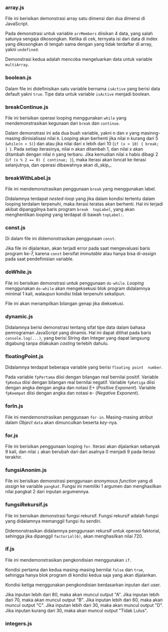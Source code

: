 ### array.js

File ini berisikan demonstrasi array satu dimensi dan dua dimensi 
di JavaScript.

Pada demonstrasi untuk variable `arrMembers` diisikan 4 data, yang 
salah satunya sengaja dikosongkan. Ketika di cek, ternyata isi dari 
data di index yang dikosongkan di tengah sama dengan yang tidak 
terdaftar di array, yakni `undefined`.

Demonstrasi kedua adalah mencoba mengeluarkan data untuk variable 
`multiArray`.

### boolean.js

Dalam file ini didefinisikan satu variable bernama `isActive` yang 
berisi data default yakni `true`. Tipe data untuk variable 
`isActive` menjadi boolean.

### breakContinue.js

File ini berisikan operasi looping menggunakan `while` yang 
mendemonstrasikan kegunaan dari `break` dan `continue`.

Dalam demonstrasi ini ada dua buah variable, yakni n dan x yang 
masinng-masing diinisialisasi nilai `0`. Looping 
akan berhenti jika nilai n kurang dari 5 (`while(n < 5)`) dan atau 
jika nilai dari x lebih dari 10 (`if (x > 10) { break; } `). Pada 
setiap iterasinya, nilai n akan ditambah 1, dan nilai x akan 
ditambah dengan nilai n yang terbaru. Jika kemudian nilai x habis 
dibagi 2 (`if (x % 2 == 0) { continue; }`), maka iterasi akan 
loncat ke iterasi selanjutnya, dan operasi dibawahnya akan 
di_skip_.

### breakWithLabel.js

File ini mendemonstrasikan penggunaan `break` yang menggunakan 
label.

Didalamnya terdapat _nested-loop_ yang jika dalam kondisi tertentu 
dalam looping terdalam terpenuhi, maka iterasi teratas akan 
berhenti. Hal ini terjadi akibat dipanggilnya baris program `break 
topLabel`, yang akan menghentikan _looping_ yang terdapat di bawah 
`topLabel:`.


### const.js

Di dalam file ini didemonstrasikan penggunaan `const`.

Jika file ini dijalankan, akan terjadi error pada saat 
mengevaluasi baris program ke-7, karena `const` bersifat _immutable_ atau hanya bisa 
di-_assign_ pada saat pendefinisian variable.

### doWhile.js

File ini berisikan demonstrasi untuk penggunaan `do-while`. 
_Looping_ menggunakan `do-while` akan mengeksekusi blok program 
didalamnya minimal 1 kali, walaupun kondisi tidak terpenuhi 
sekalipun.

File ini akan menampilkan bilangan genap jika dieksekusi.

### dynamic.js

Didalamnya berisi demonstrasi tentang sifat tipe data 
dalam bahasa pemrograman JavaScript yang dinamis. Hal ini dapat 
dilihat pada baris `console.log(...)`, yang berisi String dan 
Integer yang dapat langsung digabung tanpa dilakukan _casting_ 
terlebih dahulu.

### floatingPoint.js

Didalamnya terdapat beberapa variable yang berisi `floating point 
number`.

Pada variable `fpPertama` diisi dengan bilangan real bernilai 
positif. Variable `fpKedua` diisi dengan bilangan real bernilai 
negatif. Variable `fpKetiga` diisi dengan angka dengan angka dan 
notasi E+ (_Positive Exponent_). Variable `fpKeempat` diisi dengan 
angka dan notasi e- (_Negative Exponent_).

### forIn.js

File ini mendemonstrasikan penggunaan `for-in`. Masing-masing 
atribut dalam _Object_ `data` akan dimunculkan beserta _key_-nya.

### for.js

File ini berisikan penggunaan looping `for`. Iterasi akan 
dijalankan sebanyak 9 kali, dan nilai `i` akan berubah dari dari 
asalnya 0 menjadi 9 pada iterasi terakhir.

### fungsiAnonim.js

File ini berisikan demonstrasi penggunaan _anonymous function_ yang 
di _assign_ ke variable `pangkat`. Fungsi ini memiliki 1 argumen 
dan menghasilkan nilai pangkat 2 dari inputan argumennya.

### fungsiRekursif.js

File ini berisikan demonstrasi fungsi rekursif. Fungsi rekursif 
adalah fungsi yang didalamnya memanggil fungsi itu sendiri.

Didemonstrasikan didalamnya penggunaan rekursif untuk operasi 
faktorial, sehingga jika dipanggil `factorial(6)`, akan 
menghasilkan nilai 720.

### if.js

File ini mendemonstrasikan pengkondisian menggunakan `if`.

Kondisi pertama dan kedua masing-masing bernilai `false` dan 
`true`, sehingga hanya blok program di kondisi kedua saja yang akan 
dijalankan.

Kondisi ketiga menggunakan pengkondisian berdasarkan inputan dari 
user.

Jika inputan lebih dari 80, maka akan muncul output "A".
Jika inputan lebih dari 70, maka akan muncul output "B".
Jika inputan lebih dari 60, maka akan muncul output "C".
Jika inputan lebih dari 30, maka akan muncul output "D".
Jika inputan kurang dari 30, maka akan muncul output "Tidak 
Lulus".

### integers.js


